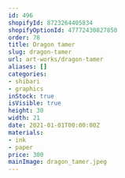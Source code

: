 ```yaml
---
id: 496
shopifyId: 8723264405834
shopifyOptionId: 47772430827850
order: 78
title: Dragon tamer
slug: dragon-tamer
url: art-works/dragon-tamer
aliases: []
categories:
- shibari
- graphics
inStock: true
isVisible: true
height: 30
width: 21
date: 2021-01-01T00:00:00Z
materials:
- ink
- paper
price: 300
mainImage: dragon_tamer.jpeg
---
```


